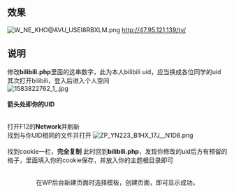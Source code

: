 ## 效果
![W_NE_KHO@AVU_USEI8RBXLM.png](https://i.loli.net/2020/03/10/hcei4TDbRp1nCma.png)
http://47.95.121.139/tv/

## 说明
修改**bilibili.php**里面的这串数字，此为本人bilibili uid，应当换成各位同学的uid
<br>
其次打开bilibili，登入后进入个人空间
<br>
![1583822762_1_.jpg](https://i.loli.net/2020/03/10/9Efl7u5oa3n6N1i.png)<br><br>
**箭头处即你的UID**<br><br>

打开F12的**Network**并刷新
<br>找到与你UID相同的文件并打开
![ZP_YN223_B1HX_17J__N1D8.png](https://i.loli.net/2020/03/10/WYkMvLwJbcOjla5.png)
<br><br>找到cookie一栏，**完全复制**
此时回到**bilibili.php**，发现你修改的uid后方有预留的格子，里面填入你的cookie保存，并放入你的主题根目录即可
<br><br>
<center>在WP后台新建页面时选择模板，创建页面，即可显示成功。</center>
